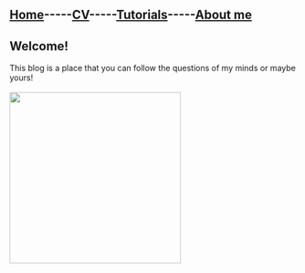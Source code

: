## [Home](README.md)-----[CV](cv.md)-----[Tutorials]()-----[About me]()
## Welcome!
This blog is a place that you can follow the questions of my minds or maybe yours!
<br/>
<br/>
<img src="rasoulnorouzi/img/profile.jpg" width="300px" height="300px">
